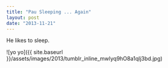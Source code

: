 ```yaml
---
title: "Pau Sleeping ... Again"
layout: post
date: "2013-11-21"
---
```


He likes to sleep.

![yo yo]({{ site.baseurl }}/assets/images/2013/tumblr_inline_mwlyq9hO8a1qlj3bd.jpg)
